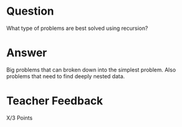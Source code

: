 # Question

What type of problems are best solved using recursion?

# Answer

Big problems that can broken down into the simplest problem. Also problems that need to find deeply nested data.

# Teacher Feedback

X/3 Points

